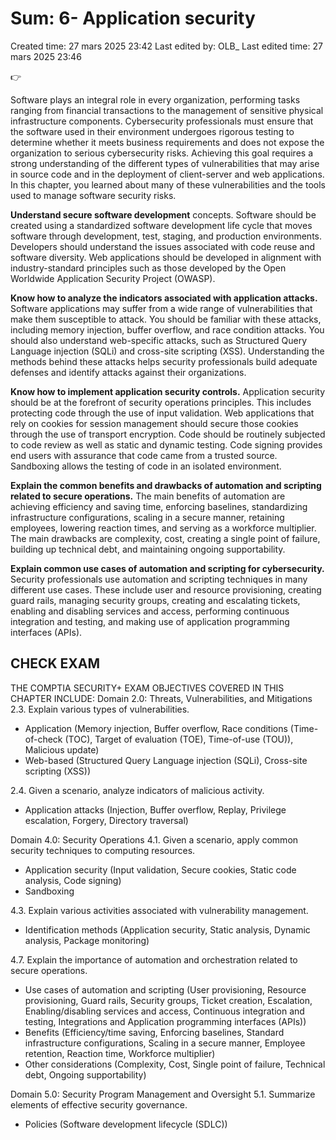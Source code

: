 # Sum: 6-  Application security

Created time: 27 mars 2025 23:42
Last edited by: OLB_
Last edited time: 27 mars 2025 23:46

<aside>
👉

Software plays an integral role in every organization, performing tasks
ranging from financial transactions to the management of sensitive
physical infrastructure components. Cybersecurity professionals must
ensure that the software used in their environment undergoes rigorous
testing to determine whether it meets business requirements and does
not expose the organization to serious cybersecurity risks.
Achieving this goal requires a strong understanding of the different
types of vulnerabilities that may arise in source code and in the
deployment of client-server and web applications. In this chapter, you
learned about many of these vulnerabilities and the tools used to
manage software security risks.

**Understand secure software development** concepts. Software
should be created using a standardized software development life cycle
that moves software through development, test, staging, and
production environments. Developers should understand the issues
associated with code reuse and software diversity. Web applications
should be developed in alignment with industry-standard principles
such as those developed by the Open Worldwide Application Security
Project (OWASP).

**Know how to analyze the indicators associated with
application attacks.** Software applications may suffer from a wide
range of vulnerabilities that make them susceptible to attack. You
should be familiar with these attacks, including memory injection,
buffer overflow, and race condition attacks. You should also
understand web-specific attacks, such as Structured Query Language
injection (SQLi) and cross-site scripting (XSS). Understanding the
methods behind these attacks helps security professionals build
adequate defenses and identify attacks against their organizations.

**Know how to implement application security controls.**
Application security should be at the forefront of security operations
principles. This includes protecting code through the use of input
validation. Web applications that rely on cookies for session
management should secure those cookies through the use of transport
encryption. Code should be routinely subjected to code review as well
as static and dynamic testing. Code signing provides end users with
assurance that code came from a trusted source. Sandboxing allows
the testing of code in an isolated environment.

**Explain the common benefits and drawbacks of automation
and scripting related to secure operations.** The main benefits of
automation are achieving efficiency and saving time, enforcing
baselines, standardizing infrastructure configurations, scaling in a
secure manner, retaining employees, lowering reaction times, and
serving as a workforce multiplier. The main drawbacks are complexity,
cost, creating a single point of failure, building up technical debt, and
maintaining ongoing supportability.

**Explain common use cases of automation and scripting for
cybersecurity.** Security professionals use automation and scripting
techniques in many different use cases. These include user and
resource provisioning, creating guard rails, managing security groups,
creating and escalating tickets, enabling and disabling services and
access, performing continuous integration and testing, and making use
of application programming interfaces (APIs).

</aside>

## CHECK EXAM

THE COMPTIA SECURITY+ EXAM OBJECTIVES
COVERED IN THIS CHAPTER INCLUDE:
Domain 2.0: Threats, Vulnerabilities, and Mitigations
2.3. Explain various types of vulnerabilities.

- Application (Memory injection, Buffer overflow, Race
conditions (Time-of-check (TOC), Target of evaluation
(TOE), Time-of-use (TOU)), Malicious update)
- Web-based (Structured Query Language injection
(SQLi), Cross-site scripting (XSS))

2.4. Given a scenario, analyze indicators of malicious
activity.

- Application attacks (Injection, Buffer overflow, Replay,
Privilege escalation, Forgery, Directory traversal)

Domain 4.0: Security Operations
4.1. Given a scenario, apply common security techniques to
computing resources.

- Application security (Input validation, Secure cookies,
Static code analysis, Code signing)
- Sandboxing

4.3. Explain various activities associated with vulnerability
management.

- Identification methods (Application security, Static
analysis, Dynamic analysis, Package monitoring)

4.7. Explain the importance of automation and
orchestration related to secure operations.

- Use cases of automation and scripting (User
provisioning, Resource provisioning, Guard rails,
Security groups, Ticket creation, Escalation,
Enabling/disabling services and access, Continuous
integration and testing, Integrations and Application
programming interfaces (APIs))
- Benefits (Efficiency/time saving, Enforcing baselines,
Standard infrastructure configurations, Scaling in a
secure manner, Employee retention, Reaction time,
Workforce multiplier)
- Other considerations (Complexity, Cost, Single point of
failure, Technical debt, Ongoing supportability)

Domain 5.0: Security Program Management and
Oversight
5.1. Summarize elements of effective security governance.

- Policies (Software development lifecycle (SDLC))